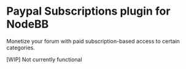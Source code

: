 # Paypal Subscriptions plugin for NodeBB

Monetize your forum with paid subscription-based access to certain categories.

[WIP] Not currently functional